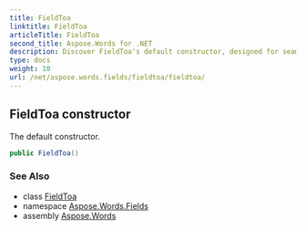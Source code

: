 ```yaml
---
title: FieldToa
linktitle: FieldToa
articleTitle: FieldToa
second_title: Aspose.Words for .NET
description: Discover FieldToa's default constructor, designed for seamless integration and optimal performance in your projects. Enhance your coding efficiency today!
type: docs
weight: 10
url: /net/aspose.words.fields/fieldtoa/fieldtoa/
---
```

## FieldToa constructor

The default constructor.

```csharp
public FieldToa()
```

### See Also

* class [FieldToa](../)
* namespace [Aspose.Words.Fields](../../../aspose.words.fields/)
* assembly [Aspose.Words](../../../)
